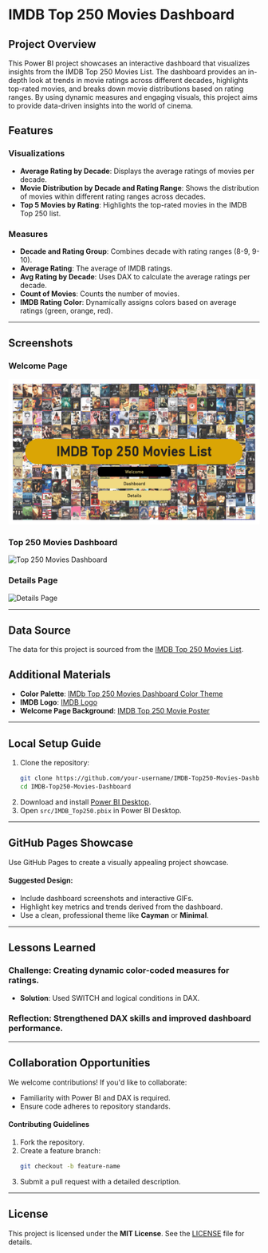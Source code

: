 # IMDB Top 250 Movies Dashboard

## Project Overview  
This Power BI project showcases an interactive dashboard that visualizes insights from the IMDB Top 250 Movies List. The dashboard provides an in-depth look at trends in movie ratings across different decades, highlights top-rated movies, and breaks down movie distributions based on rating ranges. By using dynamic measures and engaging visuals, this project aims to provide data-driven insights into the world of cinema.

## Features

### **Visualizations**  
- **Average Rating by Decade**: Displays the average ratings of movies per decade.
- **Movie Distribution by Decade and Rating Range**: Shows the distribution of movies within different rating ranges across decades.
- **Top 5 Movies by Rating**: Highlights the top-rated movies in the IMDB Top 250 list.

### **Measures**  
- **Decade and Rating Group**: Combines decade with rating ranges (8-9, 9-10).
- **Average Rating**: The average of IMDB ratings.
- **Avg Rating by Decade**: Uses DAX to calculate the average ratings per decade.
- **Count of Movies**: Counts the number of movies.
- **IMDB Rating Color**: Dynamically assigns colors based on average ratings (green, orange, red).
---

## Screenshots

### Welcome Page
![Welcome Page](images/welcome_page.png)

### Top 250 Movies Dashboard
![Top 250 Movies Dashboard](images/top_250_movies_dashboard.png)

### Details Page
![Details Page](images/details_page.png)

---
## Data Source
The data for this project is sourced from the [IMDB Top 250 Movies List](https://www.imdb.com/chart/top/?ref_=nv_mv_250&sort=rank%2Casc).

## Additional Materials  
- **Color Palette**: [IMDb Top 250 Movies Dashboard Color Theme](https://color.adobe.com/IMDb-Top-250-Movies-Dashboard-color-theme-ce09f718-0758-4029-b509-2821099fed74/)
- **IMDB Logo**: [IMDB Logo](https://en.m.wikipedia.org/wiki/File:IMDB_Logo_2016.svg)
- **Welcome Page Background**: [IMDB Top 250 Movie Poster](https://images-wixmp-ed30a86b8c4ca887773594c2.wixmp.com/f/901370a7-ec10-4044-901c-82a189cc8036/d38rnod-2f6cb815-011d-47a8-bb9f-448c20f994c9.jpg/v1/fill/w_1172,h_682,q_70,strp/imdb_top_250_movie_poster_by_saxon1964_d38rnod-pre.jpg?token=eyJ0eXAiOiJKV1QiLCJhbGciOiJIUzI1NiJ9.eyJzdWIiOiJ1cm46YXBwOjdlMGQxODg5ODIyNjQzNzNhNWYwZDQxNWVhMGQyNmUwIiwiaXNzIjoidXJuOmFwcDo3ZTBkMTg4OTgyMjY0MzczYTVmMGQ0MTVlYTBkMjZlMCIsIm9iaiI6W1t7ImhlaWdodCI6Ijw9MzIwMCIsInBhdGgiOiJcL2ZcLzkwMTM3MGE3LWVjMTAtNDA0NC05MDFjLTgyYTE4OWNjODAzNlwvZDM4cm5vZC0yZjZjYjgxNS0wMTFkLTQ3YTgtYmI5Zi00NDhjMjBmOTk0YzkuanBnIiwid2lkdGgiOiI8PTU1MDAifV1dLCJhdWQiOlsidXJuOnNlcnZpY2U6aW1hZ2Uub3BlcmF0aW9ucyJdfQ.FcSQpnBlme8MsgOfMBtOUgWTDydsuIy1mPsgznkqdOw)

---

## Local Setup Guide  

1. Clone the repository:  
   ```bash
   git clone https://github.com/your-username/IMDB-Top250-Movies-Dashboard.git
   cd IMDB-Top250-Movies-Dashboard
    ```
2. Download and install [Power BI Desktop](https://www.microsoft.com/en-us/power-platform/products/power-bi/desktop).
3. Open `src/IMDB_Top250.pbix` in Power BI Desktop.
---

## GitHub Pages Showcase  

Use GitHub Pages to create a visually appealing project showcase.  

#### Suggested Design:  
- Include dashboard screenshots and interactive GIFs.  
- Highlight key metrics and trends derived from the dashboard.  
- Use a clean, professional theme like **Cayman** or **Minimal**.  

---

## Lessons Learned  

### **Challenge**: Creating dynamic color-coded measures for ratings.  
- **Solution**: Used SWITCH and logical conditions in DAX.  

### **Reflection**: Strengthened DAX skills and improved dashboard performance.  

---

## Collaboration Opportunities  

We welcome contributions! If you'd like to collaborate:  
- Familiarity with Power BI and DAX is required.  
- Ensure code adheres to repository standards.  

#### **Contributing Guidelines**  
1. Fork the repository.  
2. Create a feature branch:  
   ```bash
   git checkout -b feature-name
    ```
3. Submit a pull request with a detailed description.
---

## License  
This project is licensed under the **MIT License**. See the [LICENSE](LICENSE) file for details.
